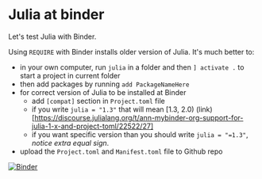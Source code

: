 # Julia at binder

Let's test Julia with Binder. 

Using `REQUIRE` with Binder installs older version of Julia. It's much better to:

* in your own computer, run `julia` in a folder and then `] activate .` to start a project in current folder
* then add packages by running `add PackageNameHere`
* for correct version of Julia to be installed at Binder
  * add `[compat]` section in `Project.toml` file
  * if you write `julia = "1.3"` that will mean [1.3, 2.0) (link)[https://discourse.julialang.org/t/ann-mybinder-org-support-for-julia-1-x-and-project-toml/22522/27]
  * if you want specific version than you should write `julia = "=1.3"`, *notice extra equal sign*.
* upload the `Project.toml` and `Manifest.toml` file to Github repo

[![Binder](https://mybinder.org/badge_logo.svg)](https://mybinder.org/v2/gh/alperyilmaz/demo-julia/master?urlpath=lab/tree/demo.ipynb)

